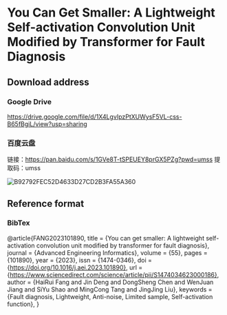 # You Can Get Smaller: A Lightweight Self-activation Convolution Unit Modified by Transformer for Fault Diagnosis

## Download address

### Google Drive
https://drive.google.com/file/d/1X4LgvIpzPtXUWysF5VL-css-B65fBgiL/view?usp=sharing

### 百度云盘

链接：https://pan.baidu.com/s/1GVe8T-tSPEUEY8prGX5PZg?pwd=umss 
提取码：umss

![B92792FEC52D4633D27CD2B3FA55A360](https://user-images.githubusercontent.com/121926828/212732684-b1454b27-bfb0-4c51-92ac-487289d1ef81.png)


## Reference format

### BibTex

@article{FANG2023101890,
title = {You can get smaller: A lightweight self-activation convolution unit modified by transformer for fault diagnosis},
journal = {Advanced Engineering Informatics},
volume = {55},
pages = {101890},
year = {2023},
issn = {1474-0346},
doi = {https://doi.org/10.1016/j.aei.2023.101890},
url = {https://www.sciencedirect.com/science/article/pii/S1474034623000186},
author = {HaiRui Fang and Jin Deng and DongSheng Chen and WenJuan Jiang and SiYu Shao and MingCong Tang and JingJing Liu},
keywords = {Fault diagnosis, Lightweight, Anti-noise, Limited sample, Self-activation function},
}
